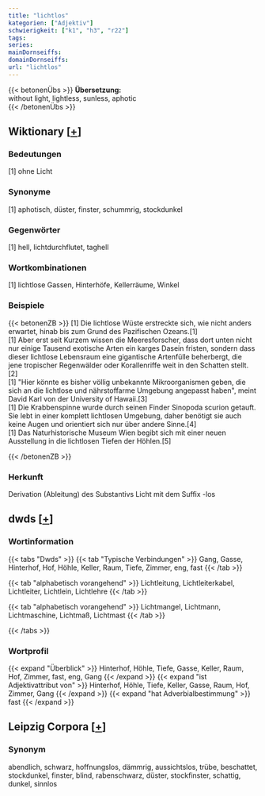 ```yaml
---
title: "lichtlos"
kategorien: ["Adjektiv"]
schwierigkeit: ["k1", "h3", "r22"]
tags:
series:
mainDornseiffs:
domainDornseiffs:
url: "lichtlos"
---
```


{{< betonenÜbs >}}
**Übersetzung:**  
without light, lightless, sunless, aphotic  
{{< /betonenÜbs >}}

## Wiktionary [[+](https://de.wiktionary.org/wiki/lichtlos)]

### Bedeutungen
[1] ohne Licht  

### Synonyme
[1] aphotisch, düster, finster, schummrig, stockdunkel  

### Gegenwörter
[1] hell, lichtdurchflutet, taghell  

### Wortkombinationen
[1] lichtlose Gassen, Hinterhöfe, Kellerräume, Winkel  

### Beispiele
{{< betonenZB >}}
[1] Die lichtlose Wüste erstreckte sich, wie nicht anders erwartet, hinab bis zum Grund des Pazifischen Ozeans.[1]  
[1] Aber erst seit Kurzem wissen die Meeresforscher, dass dort unten nicht nur einige Tausend exotische Arten ein karges Dasein fristen, sondern dass dieser lichtlose Lebensraum eine gigantische Artenfülle beherbergt, die jene tropischer Regenwälder oder Korallenriffe weit in den Schatten stellt.[2]  
[1] "Hier könnte es bisher völlig unbekannte Mikroorganismen geben, die sich an die lichtlose und nährstoffarme Umgebung angepasst haben", meint David Karl von der University of Hawaii.[3]  
[1] Die Krabbenspinne wurde durch seinen Finder Sinopoda scurion getauft. Sie lebt in einer komplett lichtlosen Umgebung, daher benötigt sie auch keine Augen und orientiert sich nur über andere Sinne.[4]  
[1] Das Naturhistorische Museum Wien begibt sich mit einer neuen Ausstellung in die lichtlosen Tiefen der Höhlen.[5]  

{{< /betonenZB >}}
### Herkunft
Derivation (Ableitung) des Substantivs Licht mit dem Suffix -los  



## dwds [[+](https://www.dwds.de/wb/lichtlos)]

### Wortinformation
{{< tabs "Dwds" >}}
{{< tab "Typische Verbindungen" >}}
Gang, Gasse, Hinterhof, Hof, Höhle, Keller, Raum, Tiefe, Zimmer, eng, fast
{{< /tab >}}

{{< tab "alphabetisch vorangehend" >}}
Lichtleitung, Lichtleiterkabel, Lichtleiter, Lichtlein, Lichtlehre
{{< /tab >}}

{{< tab "alphabetisch vorangehend" >}}
Lichtmangel, Lichtmann, Lichtmaschine, Lichtmaß, Lichtmast
{{< /tab >}}

{{< /tabs >}}

### Wortprofil
{{< expand "Überblick" >}} Hinterhof, Höhle, Tiefe, Gasse, Keller, Raum, Hof, Zimmer, fast, eng, Gang {{< /expand >}}
{{< expand "ist Adjektivattribut von" >}} Hinterhof, Höhle, Tiefe, Keller, Gasse, Raum, Hof, Zimmer, Gang {{< /expand >}}
{{< expand "hat Adverbialbestimmung" >}} fast {{< /expand >}}

## Leipzig Corpora [[+](https://corpora.uni-leipzig.de/en/res?word=lichtlos&corpusId=deu_newscrawl-public_2018)]


### Synonym
abendlich, schwarz, hoffnungslos, dämmrig, aussichtslos, trübe, beschattet, stockdunkel, finster, blind, rabenschwarz, düster, stockfinster, schattig, dunkel, sinnlos

